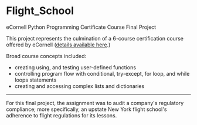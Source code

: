 # Flight_School
eCornell Python Programming Certificate Course Final Project

This project represents the culmination of a 6-course certification course offered by eCornell ([details available here](https://ecornell.cornell.edu/certificates/technology/python-programming/).)

Broad course concepts included:
- creating using, and testing user-defined functions
- controlling program flow with conditional, try-except, for loop, and while loops statements
- creating and accessing complex lists and dictionaries
-------------------------------------------------------------------------------------------------------------------------------------------------------------------------
For this final project, the assignment was to audit a company's regulatory compliance; more specifically, an upstate New York flight school's adherence to flight regulations for its lessons. 
